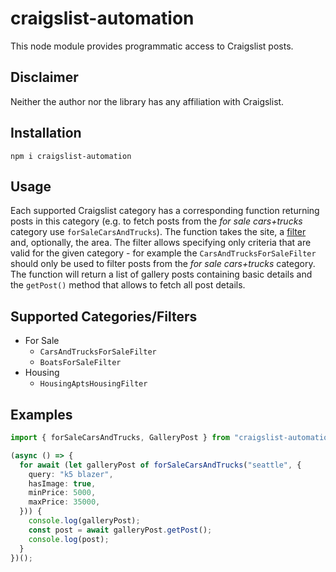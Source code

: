 # craigslist-automation

This node module provides programmatic access to Craigslist posts. 

## Disclaimer

Neither the author nor the library has any affiliation with Craigslist.

## Installation 

```
npm i craigslist-automation
```

## Usage

Each supported Craigslist category has a corresponding function returning posts in this category (e.g. to fetch posts from the _for sale cars+trucks_ category use `forSaleCarsAndTrucks`). The function takes the site, a [filter](https://github.com/moozzyk/craigslist-automation/blob/main/src/index.ts#L3-L7) and, optionally, the area. The filter allows specifying only criteria that are valid for the given category - for example the `CarsAndTrucksForSaleFilter` should only be used to filter posts from the _for sale cars+trucks_ category. The function will return a list of gallery posts containing basic details and the `getPost()` method that allows to fetch all post details.

## Supported Categories/Filters
- For Sale
  - `CarsAndTrucksForSaleFilter`
  - `BoatsForSaleFilter`
- Housing 
  - `HousingAptsHousingFilter`

## Examples

```ts
import { forSaleCarsAndTrucks, GalleryPost } from "craigslist-automation";

(async () => {
  for await (let galleryPost of forSaleCarsAndTrucks("seattle", {
    query: "k5 blazer",
    hasImage: true,
    minPrice: 5000,
    maxPrice: 35000,
  })) {
    console.log(galleryPost);
    const post = await galleryPost.getPost();
    console.log(post);
  }
})();
